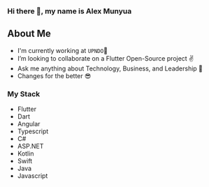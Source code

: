 
### <p align="left"> Hi there 👋, my name is Alex Munyua </p>


  ## About Me 
  - I'm currently working at `UPNDO`🚀
  - I’m looking to collaborate on a Flutter Open-Source project ✌
  - Ask me anything about Technology, Business, and Leadership 💬 
  - Changes for the better 😎

 ### My Stack
 - Flutter
 - Dart
 - Angular
 - Typescript
 - C#
 - ASP.NET
 - Kotlin
 - Swift
 - Java
 - Javascript
